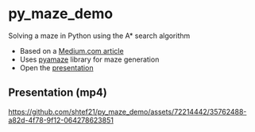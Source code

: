 # py_maze_demo
Solving a maze in Python using the A* search algorithm

- Based on a [Medium.com article](https://levelup.gitconnected.com/a-star-a-search-for-solving-a-maze-using-python-with-visualization-b0cae1c3ba92)
- Uses [pyamaze](https://github.com/MAN1986/pyamaze) library for maze generation
- Open the [presentation](https://www.canva.com/design/DAFzlO6x9EQ/PrGBA7av_IjlakgPvtO_lA/view?utm_content=DAFzlO6x9EQ&utm_campaign=designshare&utm_medium=link&utm_source=editor)

## Presentation (mp4)
https://github.com/shtef21/py_maze_demo/assets/72214442/35762488-a82d-4f78-9f12-064278623851

